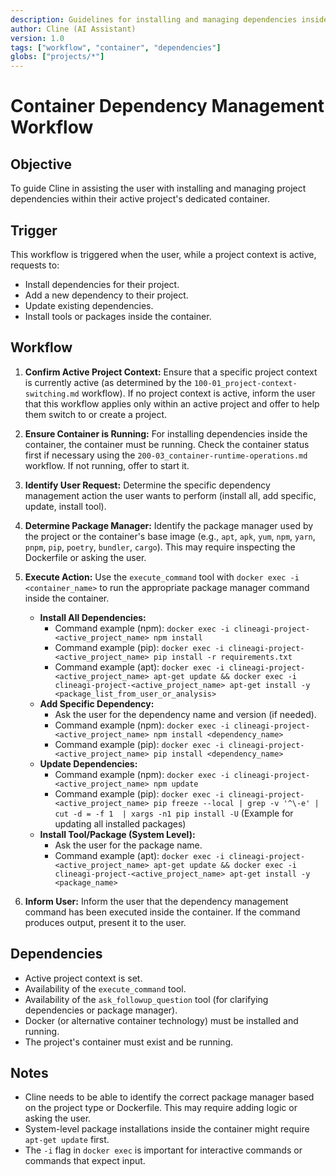 ```yaml
---
description: Guidelines for installing and managing dependencies inside user project containers.
author: Cline (AI Assistant)
version: 1.0
tags: ["workflow", "container", "dependencies"]
globs: ["projects/*"]
---
```


# Container Dependency Management Workflow

## Objective

To guide Cline in assisting the user with installing and managing project dependencies within their active project's dedicated container.

## Trigger

This workflow is triggered when the user, while a project context is active, requests to:
- Install dependencies for their project.
- Add a new dependency to their project.
- Update existing dependencies.
- Install tools or packages inside the container.

## Workflow

1.  **Confirm Active Project Context:** Ensure that a specific project context is currently active (as determined by the `100-01_project-context-switching.md` workflow). If no project context is active, inform the user that this workflow applies only within an active project and offer to help them switch to or create a project.
2.  **Ensure Container is Running:** For installing dependencies inside the container, the container must be running. Check the container status first if necessary using the `200-03_container-runtime-operations.md` workflow. If not running, offer to start it.
3.  **Identify User Request:** Determine the specific dependency management action the user wants to perform (install all, add specific, update, install tool).
4.  **Determine Package Manager:** Identify the package manager used by the project or the container's base image (e.g., `apt`, `apk`, `yum`, `npm`, `yarn`, `pnpm`, `pip`, `poetry`, `bundler`, `cargo`). This may require inspecting the Dockerfile or asking the user.
5.  **Execute Action:** Use the `execute_command` tool with `docker exec -i <container_name>` to run the appropriate package manager command inside the container.

    *   **Install All Dependencies:**
        *   Command example (npm): `docker exec -i clineagi-project-<active_project_name> npm install`
        *   Command example (pip): `docker exec -i clineagi-project-<active_project_name> pip install -r requirements.txt`
        *   Command example (apt): `docker exec -i clineagi-project-<active_project_name> apt-get update && docker exec -i clineagi-project-<active_project_name> apt-get install -y <package_list_from_user_or_analysis>`
    *   **Add Specific Dependency:**
        *   Ask the user for the dependency name and version (if needed).
        *   Command example (npm): `docker exec -i clineagi-project-<active_project_name> npm install <dependency_name>`
        *   Command example (pip): `docker exec -i clineagi-project-<active_project_name> pip install <dependency_name>`
    *   **Update Dependencies:**
        *   Command example (npm): `docker exec -i clineagi-project-<active_project_name> npm update`
        *   Command example (pip): `docker exec -i clineagi-project-<active_project_name> pip freeze --local | grep -v '^\-e' | cut -d = -f 1  | xargs -n1 pip install -U` (Example for updating all installed packages)
    *   **Install Tool/Package (System Level):**
        *   Ask the user for the package name.
        *   Command example (apt): `docker exec -i clineagi-project-<active_project_name> apt-get update && docker exec -i clineagi-project-<active_project_name> apt-get install -y <package_name>`

6.  **Inform User:** Inform the user that the dependency management command has been executed inside the container. If the command produces output, present it to the user.

## Dependencies

*   Active project context is set.
*   Availability of the `execute_command` tool.
*   Availability of the `ask_followup_question` tool (for clarifying dependencies or package manager).
*   Docker (or alternative container technology) must be installed and running.
*   The project's container must exist and be running.

## Notes

*   Cline needs to be able to identify the correct package manager based on the project type or Dockerfile. This may require adding logic or asking the user.
*   System-level package installations inside the container might require `apt-get update` first.
*   The `-i` flag in `docker exec` is important for interactive commands or commands that expect input.
